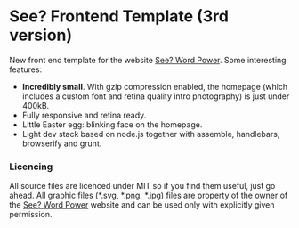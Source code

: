# See? Frontend Template (3rd version)

New front end template for the website [See? Word Power](http://www.seewordpower.cz). Some
interesting features:

* **Incredibly small**. With gzip compression enabled, the homepage (which includes a custom font
 and retina quality intro photography) is just under 400kB.
* Fully responsive and retina ready.
* Little Easter egg: blinking face on the homepage.
* Light dev stack based on node.js together with assemble, handlebars, browserify and grunt.

### Licencing

All source files are licenced under MIT so if you find them useful, just go ahead.
All graphic files (*.svg, *.png, *.jpg) files are property of the owner of the [See? Word Power](http://www.seewordpower.cz)
website and can be used only with explicitly given permission.
